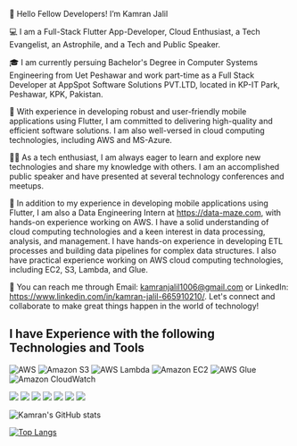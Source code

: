 👋 Hello Fellow Developers! I’m Kamran Jalil

💻 I am a Full-Stack Flutter App-Developer, Cloud Enthusiast, a Tech Evangelist, an Astrophile, and a Tech and Public Speaker.

🎓 I am currently persuing Bachelor's Degree in Computer Systems Engineering from Uet Peshawar and work part-time as a Full Stack Developer at AppSpot Software Solutions PVT.LTD, located in KP-IT Park, Peshawar, KPK, Pakistan.

🚀 With experience in developing robust and user-friendly mobile applications using Flutter, I am committed to delivering high-quality and efficient software solutions. I am also well-versed in cloud computing technologies, including AWS and MS-Azure.

👨‍💼 As a tech enthusiast, I am always eager to learn and explore new technologies and share my knowledge with others. I am an accomplished public speaker and have presented at several technology conferences and meetups.

💼 In addition to my experience in developing mobile applications using Flutter, I am also a Data Engineering Intern at https://data-maze.com, with hands-on experience working on AWS. I have a solid understanding of cloud computing technologies and a keen interest in data processing, analysis, and management. I have hands-on experience in developing ETL processes and building data pipelines for complex data structures. I also have practical experience working on AWS cloud computing technologies, including EC2, S3, Lambda, and Glue.

🌟 You can reach me through Email: kamranjalil1006@gmail.com or LinkedIn: https://www.linkedin.com/in/kamran-jalil-665910210/. Let's connect and collaborate to make great things happen in the world of technology!
                 
## I have Experience with the following Technologies and Tools

![AWS](https://img.shields.io/badge/-AWS-232F3E?style=for-the-badge&logo=amazon-aws&logoColor=white)
![Amazon S3](https://img.shields.io/badge/-Amazon%20S3-569A31?style=for-the-badge&logo=amazon-s3&logoColor=white)
![AWS Lambda](https://img.shields.io/badge/-AWS%20Lambda-FFA500?style=for-the-badge&logo=amazon-aws&logoColor=white)
![Amazon EC2](https://img.shields.io/badge/-Amazon%20EC2-FF9900?style=for-the-badge&logo=amazon-ec2&logoColor=white)
![AWS Glue](https://img.shields.io/badge/-AWS%20Glue-6B4A98?style=for-the-badge&logo=amazon-aws&logoColor=white)
![Amazon CloudWatch](https://img.shields.io/badge/-Amazon%20CloudWatch-FF9900?style=for-the-badge&logo=amazon-cloudwatch&logoColor=white)
<p>
  <!-- Flutter -->
  <img src="https://img.shields.io/badge/Flutter-02569B?style=flat-square&logo=flutter&logoColor=white" />
  <!-- Dart -->
  <img src="https://img.shields.io/badge/Dart-0175C2?style=flat-square&logo=dart&logoColor=white" />
  <!-- Firebase -->
  <img src="https://img.shields.io/badge/Firebase-FFCA28?style=flat-square&logo=firebase&logoColor=black" />
  <!-- SQLite -->
  <img src="https://img.shields.io/badge/SQLite-003B57?style=flat-square&logo=sqlite&logoColor=white" />
  <!-- Provider -->
  <img src="https://img.shields.io/badge/Provider-282C34?style=flat-square&logo=flutter&logoColor=white" />
  <!-- GetX -->
  <img src="https://img.shields.io/badge/Riverpod-325B6B?style=flat-square&logo=flutter&logoColor=white" />
  <!-- Flutter Icons -->
  <img src="https://img.shields.io/badge/Flutter%20Icons-FF8C00?style=flat-square&logo=flutter&logoColor=white" />
</p>

                 

![Kamran's GitHub stats](https://github-readme-stats.vercel.app/api?username=kamranjalil1006&show_icons=true&theme=radical)

[![Top Langs](https://github-readme-stats.vercel.app/api/top-langs/?username=kamranjalil1006&layout=compact&theme=radical)](https://github.com/anuraghazra/github-readme-stats)

<!---
kamranjalil1006/kamranjalil1006 is a ✨ special ✨ repository because its `README.md` (this file) appears on your GitHub profile.
You can click the Preview link to take a look at your changes.
--->
